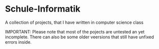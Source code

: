 # Schule-Informatik

A collection of projects, that I have written in computer science class

IMPORTANT: Please note that most of the pojects are untested an yet incomplete. There can also be some older veersions that still have unfixed errors inside.

